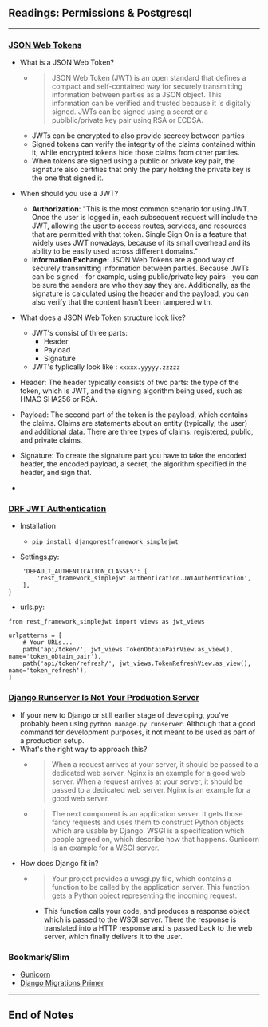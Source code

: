 ## Readings: Permissions & Postgresql
***

### [JSON Web Tokens](https://jwt.io/introduction/)

- What is a JSON Web Token?
  * > JSON Web Token (JWT) is an open standard that defines a compact and self-contained way for securely transmitting information between parties as a JSON object. This information can be verified and trusted because it is digitally signed. JWTs can be signed using a secret or a publblic/private key pair using RSA or ECDSA.
  * JWTs can be encrypted to also provide secrecy between parties
  * Signed tokens can verify the integrity of the claims contained within it, while encrypted tokens hide those claims from other parties.
  * When tokens are signed using a public or private key pair, the signature also certifies that only the pary holding the private key is the one that signed it.
- When should you use a JWT?
  * **Authorization**: "This is the most common scenario for using JWT. Once the user is logged in, each subsequent request will include the JWT, allowing the user to access routes, services, and resources that are permitted with that token. Single Sign On is a feature that widely uses JWT nowadays, because of its small overhead and its ability to be easily used across different domains."
  * **Information Exchange:**  JSON Web Tokens are a good way of securely transmitting information between parties. Because JWTs can be signed—for example, using public/private key pairs—you can be sure the senders are who they say they are. Additionally, as the signature is calculated using the header and the payload, you can also verify that the content hasn't been tampered with.

- What does a JSON Web Token structure look like?
  * JWT's consist of three parts:
    * Header
    * Payload
    * Signature
  * JWT's typlically look like : `xxxxx.yyyyy.zzzzz`
- Header: The header typically consists of two parts: the type of the token, which is JWT, and the signing algorithm being used, such as HMAC SHA256 or RSA.
- Payload: The second part of the token is the payload, which contains the claims. Claims are statements about an entity (typically, the user) and additional data. There are three types of claims: registered, public, and private claims.
- Signature: To create the signature part you have to take the encoded header, the encoded payload, a secret, the algorithm specified in the header, and sign that.
- 


### [DRF JWT Authentication](https://simpleisbetterthancomplex.com/tutorial/2018/12/19/how-to-use-jwt-authentication-with-django-rest-framework.html)

- Installation
  * `pip install djangorestframework_simplejwt`

- Settings.py:

```REST_FRAMEWORK = {
    'DEFAULT_AUTHENTICATION_CLASSES': [
        'rest_framework_simplejwt.authentication.JWTAuthentication',
    ],
}
```
- urls.py:
``` from django.urls import path
from rest_framework_simplejwt import views as jwt_views

urlpatterns = [
    # Your URLs...
    path('api/token/', jwt_views.TokenObtainPairView.as_view(), name='token_obtain_pair'),
    path('api/token/refresh/', jwt_views.TokenRefreshView.as_view(), name='token_refresh'),
]
```
### [Django Runserver Is Not Your Production Server](https://build.vsupalov.com/django-runserver-in-production/)
- If your new to Django or still earlier stage of developing, you've probably been using `python manage.py runserver`. Although that a good command for development purposes, it not meant to be used as part of a production setup.
- What's the right way to approach this?
  * > When a request arrives at your server, it should be passed to a dedicated web server. Nginx is an example for a good web server. When a request arrives at your server, it should be passed to a dedicated web server. Nginx is an example for a good web server.
  * > The next component is an application server. It gets those fancy requests and uses them to construct Python objects which are usable by Django. WSGI is a specification which people agreed on, which describe how that happens. Gunicorn is an example for a WSGI server.
- How does Django fit in?
  * > Your project provides a uwsgi.py file, which contains a function to be called by the application server. This function gets a Python object representing the incoming request.
    * This function calls your code, and produces a response object which is passed to the WSGI server. There the response is translated into a HTTP response and is passed back to the web server, which finally delivers it to the user.

### Bookmark/Slim
- [Gunicorn](https://gunicorn.org/)
- [Django Migrations Primer](https://realpython.com/django-migrations-a-primer/)

***
 ## End of Notes
